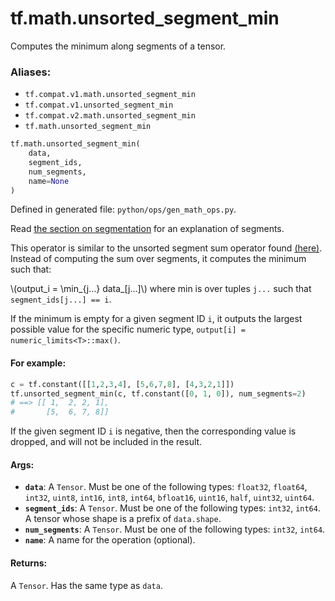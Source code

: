 <div itemscope itemtype="http://developers.google.com/ReferenceObject">
<meta itemprop="name" content="tf.math.unsorted_segment_min" />
<meta itemprop="path" content="Stable" />
</div>

# tf.math.unsorted_segment_min

Computes the minimum along segments of a tensor.

### Aliases:

* `tf.compat.v1.math.unsorted_segment_min`
* `tf.compat.v1.unsorted_segment_min`
* `tf.compat.v2.math.unsorted_segment_min`
* `tf.math.unsorted_segment_min`

``` python
tf.math.unsorted_segment_min(
    data,
    segment_ids,
    num_segments,
    name=None
)
```



Defined in generated file: `python/ops/gen_math_ops.py`.

<!-- Placeholder for "Used in" -->

Read
[the section on segmentation](https://tensorflow.org/api_docs/python/tf/math#Segmentation)
for an explanation of segments.

This operator is similar to the unsorted segment sum operator found
[(here)](../../../api_docs/python/math_ops.md#UnsortedSegmentSum).
Instead of computing the sum over segments, it computes the minimum such that:

\\(output_i = \min_{j...} data_[j...]\\) where min is over tuples `j...` such
that `segment_ids[j...] == i`.

If the minimum is empty for a given segment ID `i`, it outputs the largest
possible value for the specific numeric type,
`output[i] = numeric_limits<T>::max()`.

#### For example:



``` python
c = tf.constant([[1,2,3,4], [5,6,7,8], [4,3,2,1]])
tf.unsorted_segment_min(c, tf.constant([0, 1, 0]), num_segments=2)
# ==> [[ 1,  2, 2, 1],
#       [5,  6, 7, 8]]
```

If the given segment ID `i` is negative, then the corresponding value is
dropped, and will not be included in the result.

#### Args:


* <b>`data`</b>: A `Tensor`. Must be one of the following types: `float32`, `float64`, `int32`, `uint8`, `int16`, `int8`, `int64`, `bfloat16`, `uint16`, `half`, `uint32`, `uint64`.
* <b>`segment_ids`</b>: A `Tensor`. Must be one of the following types: `int32`, `int64`.
  A tensor whose shape is a prefix of `data.shape`.
* <b>`num_segments`</b>: A `Tensor`. Must be one of the following types: `int32`, `int64`.
* <b>`name`</b>: A name for the operation (optional).


#### Returns:

A `Tensor`. Has the same type as `data`.
